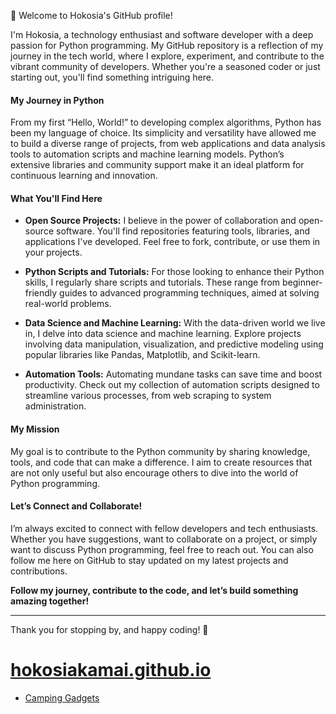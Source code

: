 👋 Welcome to Hokosia's GitHub profile!

I'm Hokosia, a technology enthusiast and software developer with a deep passion for Python programming. My GitHub repository is a reflection of my journey in the tech world, where I explore, experiment, and contribute to the vibrant community of developers. Whether you're a seasoned coder or just starting out, you'll find something intriguing here.

#### My Journey in Python

From my first “Hello, World!” to developing complex algorithms, Python has been my language of choice. Its simplicity and versatility have allowed me to build a diverse range of projects, from web applications and data analysis tools to automation scripts and machine learning models. Python’s extensive libraries and community support make it an ideal platform for continuous learning and innovation.

#### What You'll Find Here

- **Open Source Projects:** I believe in the power of collaboration and open-source software. You'll find repositories featuring tools, libraries, and applications I've developed. Feel free to fork, contribute, or use them in your projects.
  
- **Python Scripts and Tutorials:** For those looking to enhance their Python skills, I regularly share scripts and tutorials. These range from beginner-friendly guides to advanced programming techniques, aimed at solving real-world problems.

- **Data Science and Machine Learning:** With the data-driven world we live in, I delve into data science and machine learning. Explore projects involving data manipulation, visualization, and predictive modeling using popular libraries like Pandas, Matplotlib, and Scikit-learn.

- **Automation Tools:** Automating mundane tasks can save time and boost productivity. Check out my collection of automation scripts designed to streamline various processes, from web scraping to system administration.

#### My Mission

My goal is to contribute to the Python community by sharing knowledge, tools, and code that can make a difference. I aim to create resources that are not only useful but also encourage others to dive into the world of Python programming.

#### Let’s Connect and Collaborate!

I’m always excited to connect with fellow developers and tech enthusiasts. Whether you have suggestions, want to collaborate on a project, or simply want to discuss Python programming, feel free to reach out. You can also follow me here on GitHub to stay updated on my latest projects and contributions.

**Follow my journey, contribute to the code, and let’s build something amazing together!**

---

Thank you for stopping by, and happy coding! 🐍

# [hokosiakamai.github.io](https://medium.com/@hokosia)
- [Camping Gadgets](/camping-gadget)

